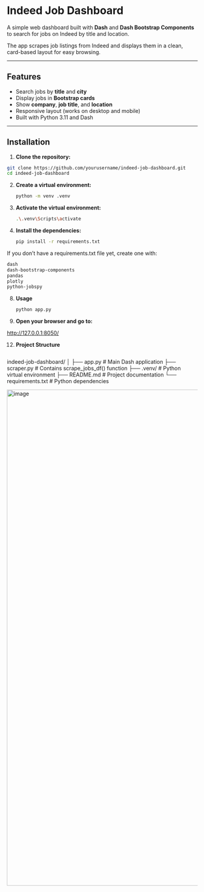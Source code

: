 # Indeed Job Dashboard

A simple web dashboard built with **Dash** and **Dash Bootstrap Components** to search for jobs on Indeed by title and location.  

The app scrapes job listings from Indeed and displays them in a clean, card-based layout for easy browsing.

---

## Features

- Search jobs by **title** and **city**
- Display jobs in **Bootstrap cards**
- Show **company**, **job title**, and **location**
- Responsive layout (works on desktop and mobile)
- Built with Python 3.11 and Dash

---

## Installation

1. **Clone the repository:**

```bash
git clone https://github.com/yourusername/indeed-job-dashboard.git
cd indeed-job-dashboard
```
2. **Create a virtual environment:**
   ```bash
   python -m venv .venv

4. **Activate the virtual environment:**
   ```bash
   .\.venv\Scripts\activate
   
6. **Install the dependencies:**
   ```bash
   pip install -r requirements.txt
If you don’t have a requirements.txt file yet, create one with:
```bash
dash
dash-bootstrap-components
pandas
plotly
python-jobspy
```
8. **Usage**
   ```bash
   python app.py

10. **Open your browser and go to:**

 http://127.0.0.1:8050/

12. **Project Structure**
     ```bash
  indeed-job-dashboard/
│
├── app.py               # Main Dash application
├── scraper.py           # Contains scrape_jobs_df() function
├── .venv/               # Python virtual environment
├── README.md            # Project documentation
└── requirements.txt     # Python dependencies

<img width="3502" height="1307" alt="image" src="https://github.com/user-attachments/assets/1356fced-a34e-474f-9069-2b95d95b1eb1" />

